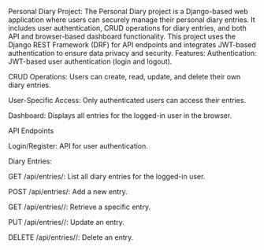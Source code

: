 Personal Diary Project:
The Personal Diary project is a Django-based web application where users can securely manage their personal diary entries. It includes user authentication, CRUD operations for diary entries, and both API and browser-based dashboard functionality. This project uses the Django REST Framework (DRF) for API endpoints and integrates JWT-based authentication to ensure data privacy and security.
Features:
Authentication: JWT-based user authentication (login and logout).

CRUD Operations: Users can create, read, update, and delete their own diary entries.

User-Specific Access: Only authenticated users can access their entries.

Dashboard: Displays all entries for the logged-in user in the browser.

API Endpoints

Login/Register: API for user authentication.

Diary Entries:

GET /api/entries/: List all diary entries for the logged-in user.

POST /api/entries/: Add a new entry.

GET /api/entries/<id>/: Retrieve a specific entry.

PUT /api/entries/<id>/: Update an entry.

DELETE /api/entries/<id>/: Delete an entry.

